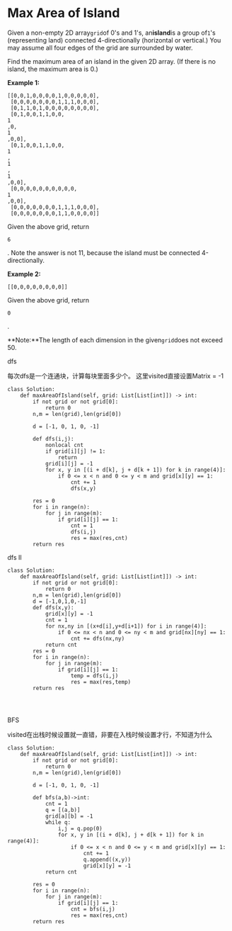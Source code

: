 # Max Area of Island

Given a non-empty 2D array`grid`of 0's and 1's, an**island**is a group of`1`'s \(representing land\) connected 4-directionally \(horizontal or vertical.\) You may assume all four edges of the grid are surrounded by water.

Find the maximum area of an island in the given 2D array. \(If there is no island, the maximum area is 0.\)

**Example 1:**

```text
[[0,0,1,0,0,0,0,1,0,0,0,0,0],
 [0,0,0,0,0,0,0,1,1,1,0,0,0],
 [0,1,1,0,1,0,0,0,0,0,0,0,0],
 [0,1,0,0,1,1,0,0,
1
,0,
1
,0,0],
 [0,1,0,0,1,1,0,0,
1
,
1
,
1
,0,0],
 [0,0,0,0,0,0,0,0,0,0,
1
,0,0],
 [0,0,0,0,0,0,0,1,1,1,0,0,0],
 [0,0,0,0,0,0,0,1,1,0,0,0,0]]
```

Given the above grid, return

`6`

. Note the answer is not 11, because the island must be connected 4-directionally.

**Example 2:**

```text
[[0,0,0,0,0,0,0,0]]
```

Given the above grid, return

`0`

.

**Note:**The length of each dimension in the given`grid`does not exceed 50.

dfs

每次dfs是一个连通块，计算每块里面多少个。 这里visited直接设置Matrix = -1

```text
class Solution:
    def maxAreaOfIsland(self, grid: List[List[int]]) -> int:
        if not grid or not grid[0]:
            return 0
        n,m = len(grid),len(grid[0])

        d = [-1, 0, 1, 0, -1]

        def dfs(i,j):
            nonlocal cnt
            if grid[i][j] != 1:
                return
            grid[i][j] = -1
            for x, y in [(i + d[k], j + d[k + 1]) for k in range(4)]:
                if 0 <= x < n and 0 <= y < m and grid[x][y] == 1:
                    cnt += 1
                    dfs(x,y)

        res = 0            
        for i in range(n):
            for j in range(m):
                if grid[i][j] == 1:
                    cnt = 1
                    dfs(i,j)
                    res = max(res,cnt)
        return res
```

dfs II

```text
class Solution:
    def maxAreaOfIsland(self, grid: List[List[int]]) -> int:
        if not grid or not grid[0]:
            return 0
        n,m = len(grid),len(grid[0])
        d = [-1,0,1,0,-1]
        def dfs(x,y):
            grid[x][y] = -1
            cnt = 1
            for nx,ny in [(x+d[i],y+d[i+1]) for i in range(4)]:
                if 0 <= nx < n and 0 <= ny < m and grid[nx][ny] == 1:
                    cnt += dfs(nx,ny)
            return cnt
        res = 0
        for i in range(n):
            for j in range(m):
                if grid[i][j] == 1:
                    temp = dfs(i,j)
                    res = max(res,temp)
        return res
    

            
```

BFS

visited在出栈时候设置就一直错，非要在入栈时候设置才行，不知道为什么

```text
class Solution:
    def maxAreaOfIsland(self, grid: List[List[int]]) -> int:
        if not grid or not grid[0]:
            return 0
        n,m = len(grid),len(grid[0])

        d = [-1, 0, 1, 0, -1]

        def bfs(a,b)->int:
            cnt = 1
            q = [(a,b)]
            grid[a][b] = -1
            while q:
                i,j = q.pop(0)              
                for x, y in [(i + d[k], j + d[k + 1]) for k in range(4)]:
                    if 0 <= x < n and 0 <= y < m and grid[x][y] == 1:
                        cnt += 1
                        q.append((x,y))
                        grid[x][y] = -1
            return cnt

        res = 0            
        for i in range(n):
            for j in range(m):
                if grid[i][j] == 1:                    
                    cnt = bfs(i,j)
                    res = max(res,cnt)
        return res
```

